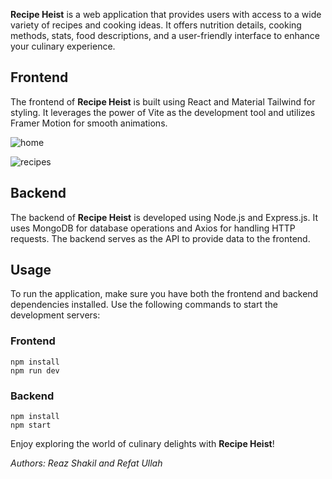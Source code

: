 **Recipe Heist** is a web application that provides users with access to a wide variety of recipes and cooking ideas. It offers nutrition details, cooking methods, stats, food descriptions, and a user-friendly interface to enhance your culinary experience.

## Frontend

The frontend of **Recipe Heist** is built using React and Material Tailwind for styling. It leverages the power of Vite as the development tool and utilizes Framer Motion for smooth animations.

![home](https://github.com/reazs/recipe-heist/assets/91802731/8b0617fa-e39e-456d-b790-0cd6f688381d)

![recipes](https://github.com/reazs/recipe-heist/assets/91802731/ff0858de-7efc-45ec-ad31-e59bbae3c763)


## Backend

The backend of **Recipe Heist** is developed using Node.js and Express.js. It uses MongoDB for database operations and Axios for handling HTTP requests. The backend serves as the API to provide data to the frontend.

## Usage

To run the application, make sure you have both the frontend and backend dependencies installed. Use the following commands to start the development servers:

### Frontend

```
npm install
npm run dev
```

### Backend

```
npm install
npm start
```

Enjoy exploring the world of culinary delights with **Recipe Heist**!

*Authors: Reaz Shakil and Refat Ullah*
